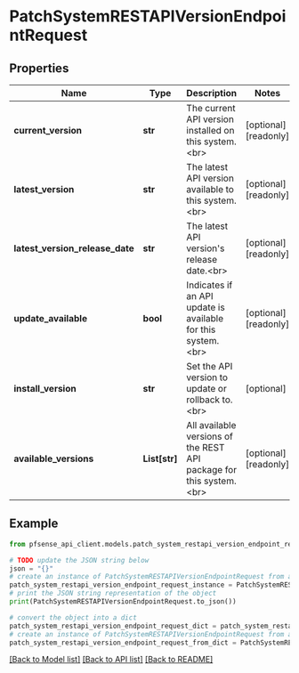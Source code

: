 # PatchSystemRESTAPIVersionEndpointRequest


## Properties

Name | Type | Description | Notes
------------ | ------------- | ------------- | -------------
**current_version** | **str** | The current API version installed on this system.&lt;br&gt; | [optional] [readonly] 
**latest_version** | **str** | The latest API version available to this system.&lt;br&gt; | [optional] [readonly] 
**latest_version_release_date** | **str** | The latest API version&#39;s release date.&lt;br&gt; | [optional] [readonly] 
**update_available** | **bool** | Indicates if an API update is available for this system.&lt;br&gt; | [optional] [readonly] 
**install_version** | **str** | Set the API version to update or rollback to.&lt;br&gt; | [optional] 
**available_versions** | **List[str]** | All available versions of the REST API package for this system.&lt;br&gt; | [optional] [readonly] 

## Example

```python
from pfsense_api_client.models.patch_system_restapi_version_endpoint_request import PatchSystemRESTAPIVersionEndpointRequest

# TODO update the JSON string below
json = "{}"
# create an instance of PatchSystemRESTAPIVersionEndpointRequest from a JSON string
patch_system_restapi_version_endpoint_request_instance = PatchSystemRESTAPIVersionEndpointRequest.from_json(json)
# print the JSON string representation of the object
print(PatchSystemRESTAPIVersionEndpointRequest.to_json())

# convert the object into a dict
patch_system_restapi_version_endpoint_request_dict = patch_system_restapi_version_endpoint_request_instance.to_dict()
# create an instance of PatchSystemRESTAPIVersionEndpointRequest from a dict
patch_system_restapi_version_endpoint_request_from_dict = PatchSystemRESTAPIVersionEndpointRequest.from_dict(patch_system_restapi_version_endpoint_request_dict)
```
[[Back to Model list]](../README.md#documentation-for-models) [[Back to API list]](../README.md#documentation-for-api-endpoints) [[Back to README]](../README.md)


